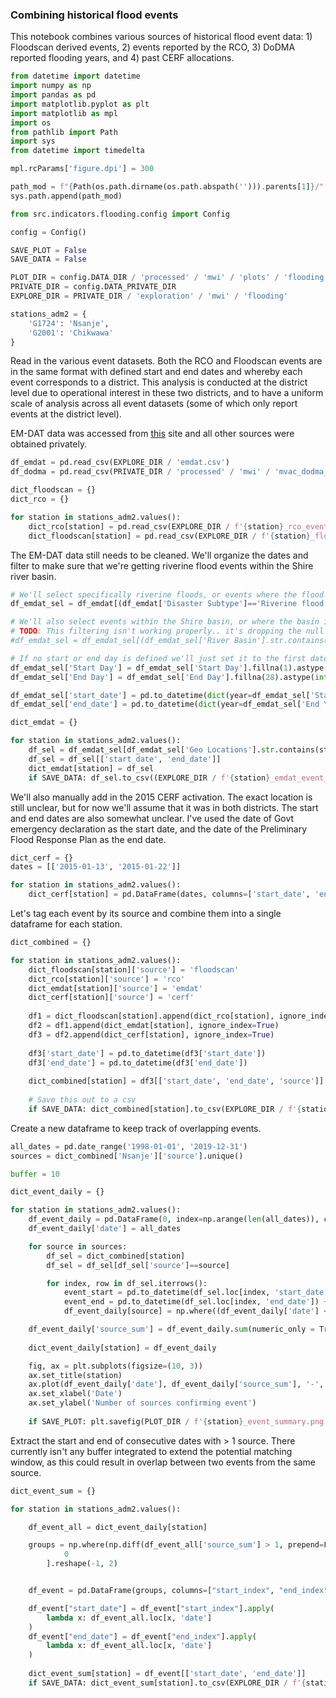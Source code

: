### Combining historical flood events

This notebook combines various sources of historical flood event data: 1) Floodscan derived events, 2) events reported by the RCO, 3) DoDMA reported flooding years, and 4) past CERF allocations.

```python
from datetime import datetime
import numpy as np
import pandas as pd
import matplotlib.pyplot as plt
import matplotlib as mpl
import os
from pathlib import Path
import sys
from datetime import timedelta

mpl.rcParams['figure.dpi'] = 300

path_mod = f"{Path(os.path.dirname(os.path.abspath(''))).parents[1]}/"
sys.path.append(path_mod)

from src.indicators.flooding.config import Config

config = Config()

SAVE_PLOT = False
SAVE_DATA = False

PLOT_DIR = config.DATA_DIR / 'processed' / 'mwi' / 'plots' / 'flooding'
PRIVATE_DIR = config.DATA_PRIVATE_DIR
EXPLORE_DIR = PRIVATE_DIR / 'exploration' / 'mwi' / 'flooding'

stations_adm2 = {
    'G1724': 'Nsanje',
    'G2001': 'Chikwawa'
}
```

Read in the various event datasets. Both the RCO and Floodscan events are in the same format with defined start and end dates and whereby each event corresponds to a district. This analysis is conducted at the district level due to operational interest in these two districts, and to have a uniform scale of analysis across all event datasets (some of which only report events at the district level).

EM-DAT data was accessed from [this](https://www.emdat.be/) site and all other sources were obtained privately.

```python
df_emdat = pd.read_csv(EXPLORE_DIR / 'emdat.csv')
df_dodma = pd.read_csv(PRIVATE_DIR / 'processed' / 'mwi' / 'mvac_dodma_flood_district.csv')

dict_floodscan = {}
dict_rco = {}

for station in stations_adm2.values():
    dict_rco[station] = pd.read_csv(EXPLORE_DIR / f'{station}_rco_event_summary.csv')
    dict_floodscan[station] = pd.read_csv(EXPLORE_DIR / f'{station}_floodscan_event_summary.csv')
```

The EM-DAT data still needs to be cleaned. We'll organize the dates and filter to make sure that we're getting riverine flood events within the Shire river basin.

```python
# We'll select specifically riverine floods, or events where the flood subtype isn't defined
df_emdat_sel = df_emdat[(df_emdat['Disaster Subtype']=='Riverine flood') | (df_emdat['Disaster Subtype'].isnull())]

# We'll also select events within the Shire basin, or where the basin isn't defined
# TODO: This filtering isn't working properly.. it's dropping the null ones too which we don't want...
#df_emdat_sel = df_emdat_sel[(df_emdat_sel['River Basin'].str.contains('Shire')) | (df_emdat_sel['River Basin'].isnull())]

# If no start or end day is defined we'll just set it to the first date of the month
df_emdat_sel['Start Day'] = df_emdat_sel['Start Day'].fillna(1).astype(int)
df_emdat_sel['End Day'] = df_emdat_sel['End Day'].fillna(28).astype(int)

df_emdat_sel['start_date'] = pd.to_datetime(dict(year=df_emdat_sel['Start Year'], month=df_emdat_sel['Start Month'], day=df_emdat_sel['Start Day']))
df_emdat_sel['end_date'] = pd.to_datetime(dict(year=df_emdat_sel['End Year'], month=df_emdat_sel['End Month'], day=df_emdat_sel['End Day']))

dict_emdat = {}

for station in stations_adm2.values():
    df_sel = df_emdat_sel[df_emdat_sel['Geo Locations'].str.contains(station)]
    df_sel = df_sel[['start_date', 'end_date']]
    dict_emdat[station] = df_sel
    if SAVE_DATA: df_sel.to_csv((EXPLORE_DIR / f'{station}_emdat_event_summary.csv'), index=False)
```

We'll also manually add in the 2015 CERF activation. The exact location is still unclear, but for now we'll assume that it was in both districts. The start and end dates are also somewhat unclear. I've used the date of Govt emergency declaration as the start date, and the date of the Preliminary Flood Response Plan as the end date.

```python
dict_cerf = {}
dates = [['2015-01-13', '2015-01-22']]

for station in stations_adm2.values():
    dict_cerf[station] = pd.DataFrame(dates, columns=['start_date', 'end_date'])
```

Let's tag each event by its source and combine them into a single dataframe for each station.

```python
dict_combined = {}

for station in stations_adm2.values():
    dict_floodscan[station]['source'] = 'floodscan'
    dict_rco[station]['source'] = 'rco'
    dict_emdat[station]['source'] = 'emdat'
    dict_cerf[station]['source'] = 'cerf'
    
    df1 = dict_floodscan[station].append(dict_rco[station], ignore_index=True)
    df2 = df1.append(dict_emdat[station], ignore_index=True)
    df3 = df2.append(dict_cerf[station], ignore_index=True)
    
    df3['start_date'] = pd.to_datetime(df3['start_date'])
    df3['end_date'] = pd.to_datetime(df3['end_date'])
    
    dict_combined[station] = df3[['start_date', 'end_date', 'source']].sort_values(by='start_date')
    
    # Save this out to a csv
    if SAVE_DATA: dict_combined[station].to_csv(EXPLORE_DIR / f'{station}_all_events.csv', index=False)
```

Create a new dataframe to keep track of overlapping events. 

```python
all_dates = pd.date_range('1998-01-01', '2019-12-31')
sources = dict_combined['Nsanje']['source'].unique()

buffer = 10

dict_event_daily = {}

for station in stations_adm2.values(): 
    df_event_daily = pd.DataFrame(0, index=np.arange(len(all_dates)), columns=sources)
    df_event_daily['date'] = all_dates

    for source in sources: 
        df_sel = dict_combined[station]
        df_sel = df_sel[df_sel['source']==source]

        for index, row in df_sel.iterrows():
            event_start = pd.to_datetime(df_sel.loc[index, 'start_date']) - timedelta(days=buffer)
            event_end = pd.to_datetime(df_sel.loc[index, 'end_date']) + timedelta(days=buffer)
            df_event_daily[source] = np.where((df_event_daily['date'] <= event_end) & (df_event_daily['date'] >= event_start), 1, df_event_daily[source])

    df_event_daily['source_sum'] = df_event_daily.sum(numeric_only = True, axis=1)
    
    dict_event_daily[station] = df_event_daily

    fig, ax = plt.subplots(figsize=(10, 3))
    ax.set_title(station)
    ax.plot(df_event_daily['date'], df_event_daily['source_sum'], '-', label=station)
    ax.set_xlabel('Date')
    ax.set_ylabel('Number of sources confirming event')
    
    if SAVE_PLOT: plt.savefig(PLOT_DIR / f'{station}_event_summary.png')
```

Extract the start and end of consecutive dates with > 1 source. There currently isn't any buffer integrated to extend the potential matching window, as this could result in overlap between two events from the same source. 

```python
dict_event_sum = {}

for station in stations_adm2.values(): 

    df_event_all = dict_event_daily[station]

    groups = np.where(np.diff(df_event_all['source_sum'] > 1, prepend=False, append=False))[
            0
        ].reshape(-1, 2)


    df_event = pd.DataFrame(groups, columns=["start_index", "end_index"])

    df_event["start_date"] = df_event["start_index"].apply(
        lambda x: df_event_all.loc[x, 'date']
    )
    df_event["end_date"] = df_event["end_index"].apply(
        lambda x: df_event_all.loc[x, 'date']
    )
    
    dict_event_sum[station] = df_event[['start_date', 'end_date']]
    if SAVE_DATA: dict_event_sum[station].to_csv(EXPLORE_DIR / f'{station}_combined_event_summary.csv')
```

